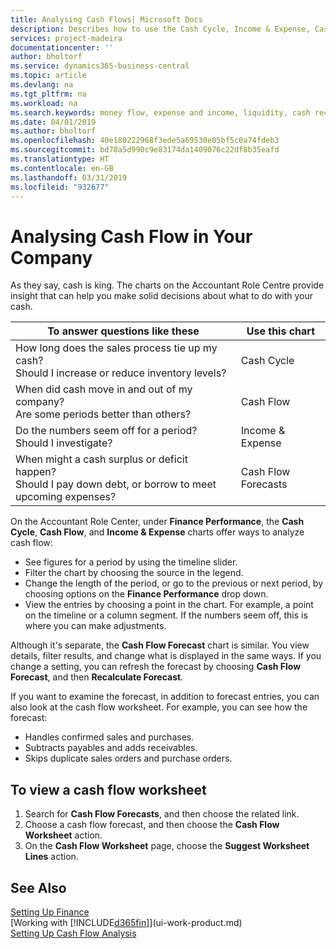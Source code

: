 ```yaml
---
title: Analysing Cash Flows| Microsoft Docs
description: Describes how to use the Cash Cycle, Income & Expense, Cash Flow, and Cash Flow Forecast charts to analyze the past and future flow of money in and out of your company.
services: project-madeira
documentationcenter: ''
author: bholtorf
ms.service: dynamics365-business-central
ms.topic: article
ms.devlang: na
ms.tgt_pltfrm: na
ms.workload: na
ms.search.keywords: money flow, expense and income, liquidity, cash receipts minus cash payments, Cartera
ms.date: 04/01/2019
ms.author: bholtorf
ms.openlocfilehash: 40e180222968f3ede5a69530e05bf5c0a74fdeb3
ms.sourcegitcommit: bd78a5d990c9e83174da1409076c22df8b35eafd
ms.translationtype: HT
ms.contentlocale: en-GB
ms.lasthandoff: 03/31/2019
ms.locfileid: "932677"
---
```

# <a name="analyzing-cash-flow-in-your-company"></a>Analysing Cash Flow in Your Company
As they say, cash is king. The charts on the Accountant Role Centre provide insight that can help you make solid decisions about what to do with your cash.  

| To answer questions like these | Use this chart |
| --- | --- |
| How long does the sales process tie up my cash?</br> Should I increase or reduce inventory levels? |Cash Cycle |
| When did cash move in and out of my company?</br> Are some periods better than others? |Cash Flow |
| Do the numbers seem off for a period?</br> Should I investigate? |Income & Expense |
| When might a cash surplus or deficit happen?</br> Should I pay down debt, or borrow to meet upcoming expenses? |Cash Flow Forecasts |

On the Accountant Role Center, under **Finance Performance**, the **Cash Cycle**, **Cash Flow**, and **Income & Expense** charts offer ways to analyze cash flow:  

* See figures for a period by using the timeline slider.  
* Filter the chart by choosing the source in the legend.  
* Change the length of the period, or go to the previous or next period, by choosing options on the **Finance Performance** drop down.  
* View the entries by choosing a point in the chart. For example, a point on the timeline or a column segment. If the numbers seem off, this is where you can make adjustments.  

Although it's separate, the **Cash Flow Forecast** chart is similar. You view details, filter results, and change what is displayed in the same ways. If you change a setting, you can refresh the forecast by choosing **Cash Flow Forecast**, and then **Recalculate Forecast**.

If you want to examine the forecast, in addition to forecast entries, you can also look at the cash flow worksheet. For example, you can see how the forecast:

* Handles confirmed sales and purchases.  
* Subtracts payables and adds receivables.  
* Skips duplicate sales orders and purchase orders.  

## <a name="to-view-a-cash-flow-worksheet"></a>To view a cash flow worksheet
1. Search for **Cash Flow Forecasts**, and then choose the related link.  
2. Choose a cash flow forecast, and then choose the **Cash Flow Worksheet** action.  
3. On the **Cash Flow Worksheet** page, choose the **Suggest Worksheet Lines** action.  

## <a name="see-also"></a>See Also
[Setting Up Finance](finance-setup-finance.md)  
[Working with [!INCLUDE[d365fin](includes/d365fin_md.md)]](ui-work-product.md)  
[Setting Up Cash Flow Analysis](finance-setup-cash-flow-analyses.md)  
